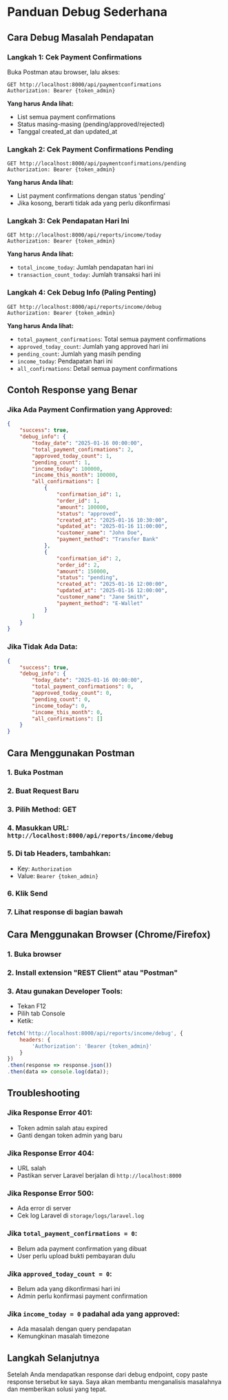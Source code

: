 # Panduan Debug Sederhana

## Cara Debug Masalah Pendapatan

### **Langkah 1: Cek Payment Confirmations**

Buka Postman atau browser, lalu akses:

```
GET http://localhost:8000/api/paymentconfirmations
Authorization: Bearer {token_admin}
```

**Yang harus Anda lihat:**
- List semua payment confirmations
- Status masing-masing (pending/approved/rejected)
- Tanggal created_at dan updated_at

### **Langkah 2: Cek Payment Confirmations Pending**

```
GET http://localhost:8000/api/paymentconfirmations/pending
Authorization: Bearer {token_admin}
```

**Yang harus Anda lihat:**
- List payment confirmations dengan status 'pending'
- Jika kosong, berarti tidak ada yang perlu dikonfirmasi

### **Langkah 3: Cek Pendapatan Hari Ini**

```
GET http://localhost:8000/api/reports/income/today
Authorization: Bearer {token_admin}
```

**Yang harus Anda lihat:**
- `total_income_today`: Jumlah pendapatan hari ini
- `transaction_count_today`: Jumlah transaksi hari ini

### **Langkah 4: Cek Debug Info (Paling Penting)**

```
GET http://localhost:8000/api/reports/income/debug
Authorization: Bearer {token_admin}
```

**Yang harus Anda lihat:**
- `total_payment_confirmations`: Total semua payment confirmations
- `approved_today_count`: Jumlah yang approved hari ini
- `pending_count`: Jumlah yang masih pending
- `income_today`: Pendapatan hari ini
- `all_confirmations`: Detail semua payment confirmations

## Contoh Response yang Benar

### Jika Ada Payment Confirmation yang Approved:
```json
{
    "success": true,
    "debug_info": {
        "today_date": "2025-01-16 00:00:00",
        "total_payment_confirmations": 2,
        "approved_today_count": 1,
        "pending_count": 1,
        "income_today": 100000,
        "income_this_month": 100000,
        "all_confirmations": [
            {
                "confirmation_id": 1,
                "order_id": 1,
                "amount": 100000,
                "status": "approved",
                "created_at": "2025-01-16 10:30:00",
                "updated_at": "2025-01-16 11:00:00",
                "customer_name": "John Doe",
                "payment_method": "Transfer Bank"
            },
            {
                "confirmation_id": 2,
                "order_id": 2,
                "amount": 150000,
                "status": "pending",
                "created_at": "2025-01-16 12:00:00",
                "updated_at": "2025-01-16 12:00:00",
                "customer_name": "Jane Smith",
                "payment_method": "E-Wallet"
            }
        ]
    }
}
```

### Jika Tidak Ada Data:
```json
{
    "success": true,
    "debug_info": {
        "today_date": "2025-01-16 00:00:00",
        "total_payment_confirmations": 0,
        "approved_today_count": 0,
        "pending_count": 0,
        "income_today": 0,
        "income_this_month": 0,
        "all_confirmations": []
    }
}
```

## Cara Menggunakan Postman

### 1. Buka Postman
### 2. Buat Request Baru
### 3. Pilih Method: GET
### 4. Masukkan URL: `http://localhost:8000/api/reports/income/debug`
### 5. Di tab Headers, tambahkan:
   - Key: `Authorization`
   - Value: `Bearer {token_admin}`
### 6. Klik Send
### 7. Lihat response di bagian bawah

## Cara Menggunakan Browser (Chrome/Firefox)

### 1. Buka browser
### 2. Install extension "REST Client" atau "Postman"
### 3. Atau gunakan Developer Tools:
   - Tekan F12
   - Pilih tab Console
   - Ketik:
   ```javascript
   fetch('http://localhost:8000/api/reports/income/debug', {
       headers: {
           'Authorization': 'Bearer {token_admin}'
       }
   })
   .then(response => response.json())
   .then(data => console.log(data));
   ```

## Troubleshooting

### Jika Response Error 401:
- Token admin salah atau expired
- Ganti dengan token admin yang baru

### Jika Response Error 404:
- URL salah
- Pastikan server Laravel berjalan di `http://localhost:8000`

### Jika Response Error 500:
- Ada error di server
- Cek log Laravel di `storage/logs/laravel.log`

### Jika `total_payment_confirmations = 0`:
- Belum ada payment confirmation yang dibuat
- User perlu upload bukti pembayaran dulu

### Jika `approved_today_count = 0`:
- Belum ada yang dikonfirmasi hari ini
- Admin perlu konfirmasi payment confirmation

### Jika `income_today = 0` padahal ada yang approved:
- Ada masalah dengan query pendapatan
- Kemungkinan masalah timezone

## Langkah Selanjutnya

Setelah Anda mendapatkan response dari debug endpoint, copy paste response tersebut ke saya. Saya akan membantu menganalisis masalahnya dan memberikan solusi yang tepat. 